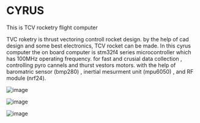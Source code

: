 # CYRUS
This is TCV rocketry flight computer


TVC roketry is thrust vectoring controll rocket design.
by the help of cad design and some best electronics,
TCV rocket can be made.
In this cyrus computer the on board computer is stm32f4 series microcontroller which has 100MHz operating frequency.
for fast and crusial data collection , controlling pyro cannels and thurst vestors motors.
with the help of baromatric sensor (bmp280) , inertial mesurment unit (mpu6050) , and RF module (nrf24).





![image](https://user-images.githubusercontent.com/114358863/228625339-4cfda51d-0b30-43d8-ae76-43d06488084f.png)





![image](https://user-images.githubusercontent.com/114358863/228625542-4a604663-deae-479f-a16a-000b9121d37b.png)


![image](https://user-images.githubusercontent.com/114358863/228625690-86181987-690b-4276-82c6-36ccd375a947.png)
